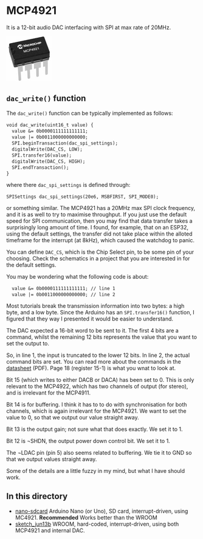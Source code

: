 # MCP4921

It is a 12-bit audio DAC interfacing with SPI at max rate of 20MHz.

![](mcp4921.jpg)

## `dac_write()` function

The `dac_write()` function can be typically implemented as follows:
```
void dac_write(uint16_t value) {
  value &= 0b0000111111111111;
  value |= 0b0011000000000000;
  SPI.beginTransaction(dac_spi_settings);
  digitalWrite(DAC_CS, LOW);
  SPI.transfer16(value);
  digitalWrite(DAC_CS, HIGH);
  SPI.endTransaction();
}
```
where there `dac_spi_settings` is defined through:
```
SPISettings dac_spi_settings(20e6, MSBFIRST, SPI_MODE0);
```
or something similar. The MCP4921 has a 20MHz max SPI clock frequency, and it is as well to try to maximise throughput. If you just use the default speed for SPI communication, then you may find that data transfer takes a surprisingly long amount of time. I found, for example, that on an ESP32, using the default settings, the transfer did not take place within the alloted timeframe for the interrupt (at 8kHz), which caused the watchdog to panic. 

You can define `DAC_CS`, which is the Chip Select pin, to be some pin of your choosing. Check the schematics in a project that you are interested in for the default settings.

You may be wondering what the following code is about:
```
  value &= 0b0000111111111111; // line 1
  value |= 0b0011000000000000; // line 2
```
Most tutorials break the transmission information into two bytes: a high byte, and a low byte. Since the Arduino has an `SPI.transfer16()` function, I figured that they way I presented it would be easier to understand.

The DAC expected a 16-bit word to be sent to it. The first 4 bits are a command, whilst the remaining 12 bits represents the value that you want to set the output to. 

So, in line 1, the input is truncated to the lower 12 bits. In line 2, the actual command bits are set. You can read more about the commands in the [datasheet](http://ww1.microchip.com/downloads/en/DeviceDoc/21897B.pdf) (PDF). Page 18 (register 15-1) is what you wnat to look at. 

Bit 15 (which writes to either DACB or DACA) has been set to 0. This is only relevant to the MCP4922, which has two channels of output (for stereo), and is irrelevant for the MCP4911. 

Bit 14 is for buffering. I think it has to to do with synchronisation for both channels, which is again irrelevant for the MCP4921. We want to set the value to 0, so that we output our value straight away.

Bit 13 is the output gain; not sure what that does exactly. We set it to 1.

Bit 12 is ¬SHDN, the output power down control bit. We set it to 1.

The ¬LDAC pin (pin 5) also seems related to buffering. We tie it to GND so that we output values straight away.

Some of the details are a little fuzzy in my mind, but what I have should work.


## In this directory

* [nano-sdcard](nano-sdcard) Arduino Nano (or Uno), SD card, interrupt-driven, using MC4921. **Recommended** Works better than the WROOM
* [sketch_jun13b](sketch_jun13b) WROOM, hard-coded, interrupt-driven, using both MCP4921 and internal DAC.
